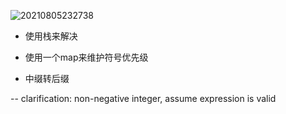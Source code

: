 

![20210805232738](https://i.loli.net/2021/08/06/ayP6Bv4hbIskY2e.png)

- 使用栈来解决

- 使用一个map来维护符号优先级

- 中缀转后缀


-- clarification: non-negative integer, assume expression is valid